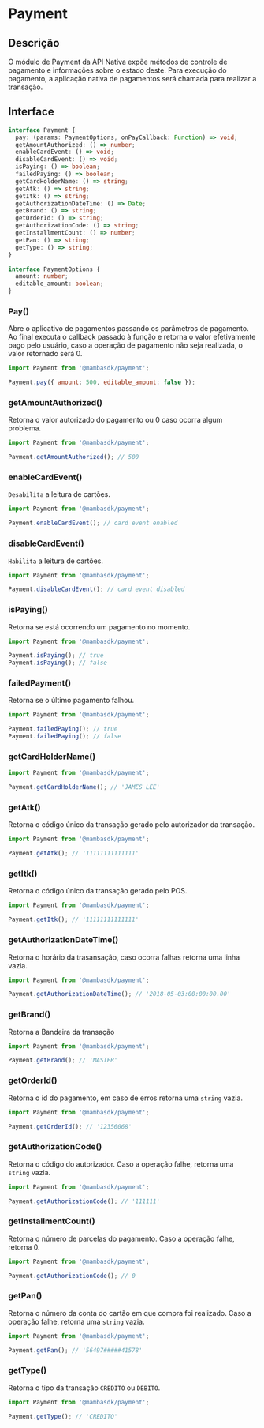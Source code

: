 # Payment

## Descrição

O módulo de Payment da API Nativa expõe métodos de controle de pagamento e informações sobre
o estado deste. Para execução do pagamento, a aplicação nativa de pagamentos será chamada para realizar
a transação.

## Interface

```ts
interface Payment {
  pay: (params: PaymentOptions, onPayCallback: Function) => void;
  getAmountAuthorized: () => number;
  enableCardEvent: () => void;
  disableCardEvent: () => void;
  isPaying: () => boolean;
  failedPaying: () => boolean;
  getCardHolderName: () => string;
  getAtk: () => string;
  getItk: () => string;
  getAuthorizationDateTime: () => Date;
  getBrand: () => string;
  getOrderId: () => string;
  getAuthorizationCode: () => string;
  getInstallmentCount: () => number;
  getPan: () => string;
  getType: () => string;
}

interface PaymentOptions {
  amount: number;
  editable_amount: boolean;
}
```

### Pay()

Abre o aplicativo de pagamentos passando os parâmetros de pagamento. Ao final executa o callback
passado à função e retorna o valor efetivamente pago pelo usuário, caso a operação de
pagamento não seja realizada, o valor retornado será 0.

```js
import Payment from '@mambasdk/payment';

Payment.pay({ amount: 500, editable_amount: false });
```

### getAmountAuthorized()

Retorna o valor autorizado do pagamento ou 0 caso ocorra algum problema.

```js
import Payment from '@mambasdk/payment';

Payment.getAmountAuthorized(); // 500
```

### enableCardEvent()

`Desabilita` a leitura de cartões.

```js
import Payment from '@mambasdk/payment';

Payment.enableCardEvent(); // card event enabled
```

### disableCardEvent()

`Habilita` a leitura de cartões.

```js
import Payment from '@mambasdk/payment';

Payment.disableCardEvent(); // card event disabled
```

### isPaying()

Retorna se está ocorrendo um pagamento no momento.

```js
import Payment from '@mambasdk/payment';

Payment.isPaying(); // true
Payment.isPaying(); // false
```

### failedPayment()

Retorna se o último pagamento falhou.

```js
import Payment from '@mambasdk/payment';

Payment.failedPaying(); // true
Payment.failedPaying(); // false
```

### getCardHolderName()

```js
import Payment from '@mambasdk/payment';

Payment.getCardHolderName(); // 'JAMES LEE'
```

### getAtk()

Retorna o código único da transação gerado pelo autorizador da transação.

```js
import Payment from '@mambasdk/payment';

Payment.getAtk(); // '11111111111111'
```

### getItk()

Retorna o código único da transação gerado pelo POS.

```js
import Payment from '@mambasdk/payment';

Payment.getItk(); // '11111111111111'
```

### getAuthorizationDateTime()

Retorna o horário da trasansação, caso ocorra falhas retorna uma linha vazia.

```js
import Payment from '@mambasdk/payment';

Payment.getAuthorizationDateTime(); // '2018-05-03:00:00:00.00'
```

### getBrand()

Retorna a Bandeira da transação

```js
import Payment from '@mambasdk/payment';

Payment.getBrand(); // 'MASTER'
```

### getOrderId()

Retorna o id do pagamento, em caso de erros retorna uma `string` vazia.

```js
import Payment from '@mambasdk/payment';

Payment.getOrderId(); // '12356068'
```

### getAuthorizationCode()

Retorna o código do autorizador. Caso a operação falhe, retorna uma `string` vazia.

```js
import Payment from '@mambasdk/payment';

Payment.getAuthorizationCode(); // '111111'
```

### getInstallmentCount()

Retorna o número de parcelas do pagamento. Caso a operação falhe, retorna 0.

```js
import Payment from '@mambasdk/payment';

Payment.getAuthorizationCode(); // 0
```

### getPan()

Retorna o número da conta do cartão em que compra foi realizado. Caso a operação falhe, retorna uma
`string` vazia.

```js
import Payment from '@mambasdk/payment';

Payment.getPan(); // '56497#####41578'
```

### getType()

Retorna o tipo da transação `CREDITO` ou `DEBITO`.

```js
import Payment from '@mambasdk/payment';

Payment.getType(); // 'CREDITO'
```
